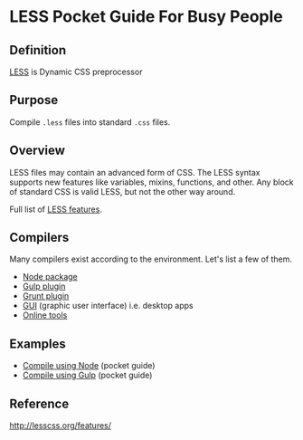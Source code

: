 # LESS Pocket Guide For Busy People

## Definition
[LESS](http://lesscss.org) is Dynamic CSS preprocessor

## Purpose
Compile `.less` files into standard `.css` files.

## Overview

LESS files may contain an advanced form of CSS. The LESS syntax supports new features like variables, mixins, functions, and other. Any block of standard CSS is valid LESS, but not the other way around.

Full list of [LESS features](http://lesscss.org/features/).

## Compilers
Many compilers exist according to the environment. Let's list a few of them.
- [Node package](http://lesscss.org/usage/#command-line-usage)
- [Gulp plugin](https://github.com/plus3network/gulp-less)
- [Grunt plugin](https://github.com/gruntjs/grunt-contrib-less)
- [GUI](http://lesscss.org/usage/#guis-for-less) (graphic user interface) i.e. desktop apps
- [Online tools](http://lesscss.org/usage/#online-less-compilers)

## Examples
- [Compile using Node](https://github.com/heyallan/less-pocket/tree/master/example_node) (pocket guide)
- [Compile using Gulp](https://github.com/heyallan/less-pocket/tree/master/example_gulp) (pocket guide)

## Reference
http://lesscss.org/features/
